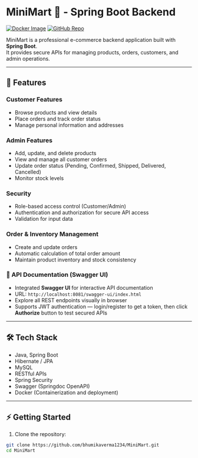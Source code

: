 
# MiniMart 🛒 - Spring Boot Backend

[![Docker Image](https://img.shields.io/badge/Docker%20Hub-bhumika67233%2Fminimart-blue?logo=docker)](https://hub.docker.com/r/bhumika67233/minimart)
[![GitHub Repo](https://img.shields.io/badge/GitHub-MiniMart--Backend-black?logo=github)](https://github.com/bhumikaverma1234/MiniMart)

MiniMart is a professional e-commerce backend application built with **Spring Boot**.  
It provides secure APIs for managing products, orders, customers, and admin operations.

---

## 🚀 Features

### Customer Features
- Browse products and view details
- Place orders and track order status
- Manage personal information and addresses

### Admin Features
- Add, update, and delete products
- View and manage all customer orders
- Update order status (Pending, Confirmed, Shipped, Delivered, Cancelled)
- Monitor stock levels

### Security
- Role-based access control (Customer/Admin)
- Authentication and authorization for secure API access
- Validation for input data

### Order & Inventory Management
- Create and update orders
- Automatic calculation of total order amount
- Maintain product inventory and stock consistency

### 📖 API Documentation (Swagger UI)
- Integrated **Swagger UI** for interactive API documentation
- URL: `http://localhost:8081/swagger-ui/index.html`
- Explore all REST endpoints visually in browser
- Supports JWT authentication — login/register to get a token, then click **Authorize** button to test secured APIs

---

## 🛠️ Tech Stack
- Java, Spring Boot
- Hibernate / JPA
- MySQL
- RESTful APIs
- Spring Security
- Swagger (Springdoc OpenAPI)
- Docker  (Containerization and deployment)
---

## ⚡ Getting Started

1. Clone the repository:
```bash
git clone https://github.com/bhumikaverma1234/MiniMart.git
cd MiniMart



